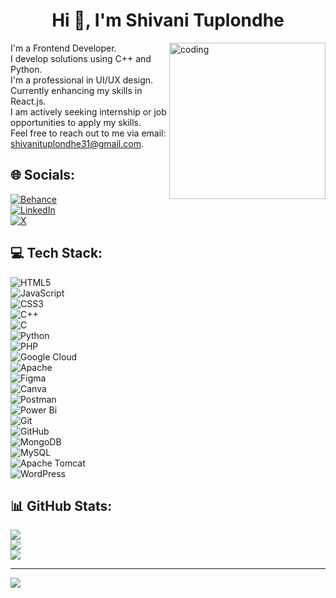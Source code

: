 <h1 align="center">Hi 👋, I'm Shivani Tuplondhe</h1>

<img align="right" alt="coding" width="250" src="https://i.pinimg.com/originals/81/17/8b/81178b47a8598f0c81c4799f2cdd4057.gif">

I'm a Frontend Developer.  
I develop solutions using C++ and Python.  
I'm a professional in UI/UX design.  
Currently enhancing my skills in React.js.  
I am actively seeking internship or job opportunities to apply my skills.  
Feel free to reach out to me via email: [shivanituplondhe31@gmail.com](mailto:shivanituplondhe31@gmail.com).

## 🌐 Socials:
[![Behance](https://img.shields.io/badge/Behance-1769ff?logo=behance&logoColor=white)](https://www.behance.net/shivomvanituplondhe)  
[![LinkedIn](https://img.shields.io/badge/LinkedIn-%230077B5.svg?logo=linkedin&logoColor=white)](https://shorturl.at/NvWq0)  
[![X](https://img.shields.io/badge/X-black.svg?logo=X&logoColor=white)](https://x.com/Shiv_T31)  

## 💻 Tech Stack:
![HTML5](https://img.shields.io/badge/html5-%23E34F26.svg?style=for-the-badge&logo=html5&logoColor=white)  
![JavaScript](https://img.shields.io/badge/javascript-%23323330.svg?style=for-the-badge&logo=javascript&logoColor=%23F7DF1E)  
![CSS3](https://img.shields.io/badge/css3-%231572B6.svg?style=for-the-badge&logo=css3&logoColor=white)  
![C++](https://img.shields.io/badge/c++-%2300599C.svg?style=for-the-badge&logo=c%2B%2B&logoColor=white)  
![C](https://img.shields.io/badge/c-%2300599C.svg?style=for-the-badge&logo=c&logoColor=white)  
![Python](https://img.shields.io/badge/python-3670A0?style=for-the-badge&logo=python&logoColor=ffdd54)  
![PHP](https://img.shields.io/badge/php-%23777BB4.svg?style=for-the-badge&logo=php&logoColor=white)  
![Google Cloud](https://img.shields.io/badge/GoogleCloud-%234285F4.svg?style=for-the-badge&logo=google-cloud&logoColor=white)  
![Apache](https://img.shields.io/badge/apache-%23D42029.svg?style=for-the-badge&logo=apache&logoColor=white)  
![Figma](https://img.shields.io/badge/figma-%23F24E1E.svg?style=for-the-badge&logo=figma&logoColor=white)  
![Canva](https://img.shields.io/badge/Canva-%2300C4CC.svg?style=for-the-badge&logo=Canva&logoColor=white)  
![Postman](https://img.shields.io/badge/Postman-FF6C37?style=for-the-badge&logo=postman&logoColor=white)  
![Power Bi](https://img.shields.io/badge/power_bi-F2C811?style=for-the-badge&logo=powerbi&logoColor=black)  
![Git](https://img.shields.io/badge/git-%23F05033.svg?style=for-the-badge&logo=git&logoColor=white)  
![GitHub](https://img.shields.io/badge/github-%23121011.svg?style=for-the-badge&logo=github&logoColor=white)  
![MongoDB](https://img.shields.io/badge/MongoDB-%234ea94b.svg?style=for-the-badge&logo=mongodb&logoColor=white)  
![MySQL](https://img.shields.io/badge/mysql-4479A1.svg?style=for-the-badge&logo=mysql&logoColor=white)  
![Apache Tomcat](https://img.shields.io/badge/apache%20tomcat-%23F8DC75.svg?style=for-the-badge&logo=apache-tomcat&logoColor=black)  
![WordPress](https://img.shields.io/badge/WordPress-%23117AC9.svg?style=for-the-badge&logo=WordPress&logoColor=white)

## 📊 GitHub Stats:
![](https://github-readme-stats.vercel.app/api?username=shivani3104&theme=dark&hide_border=false&include_all_commits=false&count_private=false)<br/>
![](https://github-readme-streak-stats.herokuapp.com/?user=shivani3104&theme=dark&hide_border=false)<br/>
![](https://github-readme-stats.vercel.app/api/top-langs/?username=shivani3104&theme=dark&hide_border=false&include_all_commits=false&count_private=false&layout=compact)

---

[![](https://visitcount.itsvg.in/api?id=shivani3104&icon=0&color=0)](https://visitcount.itsvg.in)

<!-- Proudly created with GPRM ( https://gprm.itsvg.in ) -->
